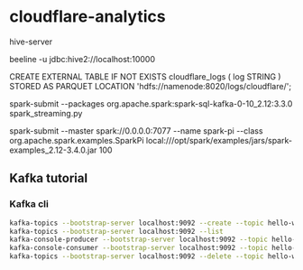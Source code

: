 # cloudflare-analytics

hive-server

beeline -u jdbc:hive2://localhost:10000

CREATE EXTERNAL TABLE IF NOT EXISTS cloudflare_logs (
  log STRING
)
STORED AS PARQUET
LOCATION 'hdfs://namenode:8020/logs/cloudflare/';

spark-submit --packages org.apache.spark:spark-sql-kafka-0-10_2.12:3.3.0 spark_streaming.py

spark-submit --master spark://0.0.0.0:7077 --name spark-pi --class org.apache.spark.examples.SparkPi  local:///opt/spark/examples/jars/spark-examples_2.12-3.4.0.jar 100


## Kafka tutorial

### Kafka cli

```sh
kafka-topics --bootstrap-server localhost:9092 --create --topic hello-world --partitions 1 --replication-factor 1
kafka-topics --bootstrap-server localhost:9092 --list
kafka-console-producer --bootstrap-server localhost:9092 --topic hello-world
kafka-console-consumer --bootstrap-server localhost:9092 --topic hello-world --from-beginning
kafka-topics --bootstrap-server localhost:9092 --delete --topic hello-world
```